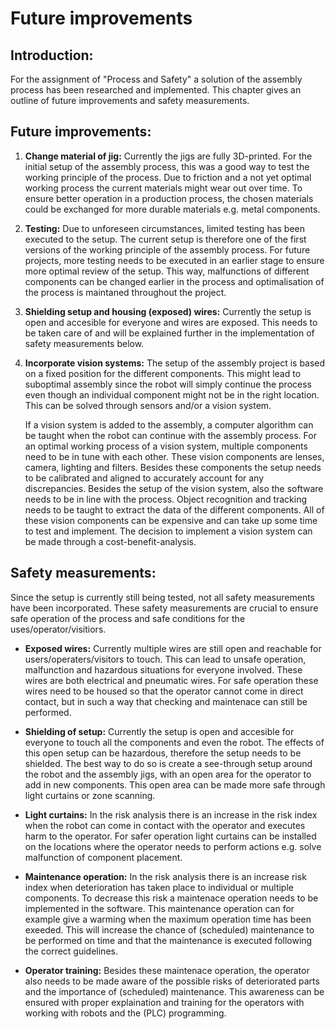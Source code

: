 # Future improvements

 ## **Introduction:**
   For the assignment of "Process and Safety" a solution of the assembly process has been researched and implemented. This chapter gives an outline of future improvements and safety measurements. 
   
## **Future improvements:**
1.  **Change material of jig:**
    Currently the jigs are fully 3D-printed. For the initial setup of the assembly process, this was a good way to test the working principle of the process. Due to friction and a not yet optimal working process the current materials might wear out over time. To ensure better operation in a production process, the chosen materials could be exchanged for more durable materials e.g. metal components. 

2.  **Testing:**
    Due to unforeseen circumstances, limited testing has been executed to the setup. The current setup is therefore one of the first versions of the working principle of the assembly process. For future projects, more testing needs to be executed in an earlier stage to ensure more optimal review of the setup. This way, malfunctions of different components can be changed earlier in the process and optimalisation of the process is maintaned throughout the project. 

3. **Shielding setup and housing (exposed) wires:**
   Currently the setup is open and accesible for everyone and wires are exposed. This needs to be taken care of and will be explained further in the implementation of safety measurements below.

4. **Incorporate vision systems:**
    The setup of the assembly project is based on a fixed position for the different components. This might lead to suboptimal assembly since the robot will simply continue the process even though an individual component might not be in the right location. This can be solved through sensors and/or a vision system. 
    
    If a vision system is added to the assembly, a computer algorithm can be taught when the robot can continue with the assembly process. For an optimal working process of a vision system, multiple components need to be in tune with each other. These vision components are lenses, camera, lighting and filters. Besides these components the setup needs to be calibrated and aligned to accurately account for any discrepancies. Besides the setup of the vision system, also the software needs to be in line with the process. Object recognition and tracking needs to be taught to extract the data of the different components. All of these vision components can be expensive and can take up some time to test and implement. The decision to implement a vision system can be made through a cost-benefit-analysis.

   

## **Safety measurements:**
   Since the setup is currently still being tested, not all safety measurements have been incorporated. These safety measurements are crucial to ensure safe operation of the process and safe conditions for the uses/operator/visitiors. 

   - **Exposed wires:** Currently multiple wires are still open and reachable for users/operaters/visitors to touch. This can lead to unsafe operation, malfunction and hazardous situations for everyone involved. These wires are both electrical and pneumatic wires. For safe operation these wires need to be housed so that the operator cannot come in direct contact, but in such a way that checking and maintenace can still be performed. 
  
   - **Shielding of setup:** Currently the setup is open and accesible for everyone to touch all the components and even the robot. The effects of this open setup can be hazardous, therefore the setup needs to be shielded. The best way to do so is create a see-through setup around the robot and the assembly jigs, with an open area for the operator to add in new components. This open area can be made more safe through light curtains or zone scanning. 

   - **Light curtains:** In the risk analysis there is an increase in the risk index when the robot can come in contact with the operator and executes harm to the operator. For safer operation light curtains can be installed on the locations where the operator needs to perform actions e.g. solve malfunction of component placement.
  
   - **Maintenance operation:** In the risk analysis there is an increase risk index when deterioration has taken place to individual or multiple components. To decrease this risk a maintenace operation needs to be implemented in the software. This maintenance operation can for example give a warming when the maximum operation time has been exeeded. This will increase the chance of (scheduled) maintenance to be performed on time and that the maintenance is executed following the correct guidelines. 
  
   - **Operator training:** Besides these maintenace operation, the operator also needs to be made aware of the possible risks of deteriorated parts and the importance of (scheduled) maintenance. This awareness can be ensured with proper explaination and training for the operators with working with robots and the (PLC) programming. 


   

